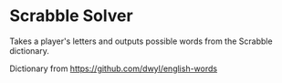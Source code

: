 # Scrabble Solver

Takes a player's letters and outputs possible words from the Scrabble dictionary.

Dictionary from https://github.com/dwyl/english-words
